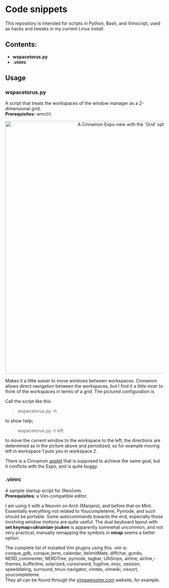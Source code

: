 # Code snippets

This repository is intended for scripts in Python, Bash, and Vimscript, used as
hacks and tweaks in my current Linux install.

## Contents:

- **wspacetorus.py**
- **.vimrc**

## Usage

### wspacetorus.py

A script that treats the workspaces of the window manager as a 2-dimensional grid.<br>
**Prerequisites:** wmctrl.

<p align="center">
<img src="https://raw.githubusercontent.com/OVlasiuk/snippets/master/img/expogrid.png" width="800" title="A Cinnamon Expo view with the 'Grid' option enabled.">
</p>

Makes it a little easier to move windows between workspaces. Cinnamon allows
direct navigation between the workspaces, but I find it a little nicer to think
of the workspaces in terms of a grid. The pictured configuration is 

Call the script like this

> wspacetorus.py -h

to show help;

> wspacetorus.py -t left

to move the current window to the workspace to the left; the directions are
determined as in the picture above and periodized, so for example moving left
in workspace 1 puts you in workspace 2.

There is a Cinnamon [applet](https://cinnamon-spices.linuxmint.com/applets/view/116)
that is supposed to achieve the same goal, but it conflicts with the Expo, and is quite
buggy.


### .vimrc

A sample startup script for (Neo)vim.<br>
**Prerequisites:** a Vim-compatible editor.

I am using it with a Neovim on Arch (Manjaro), and before that on Mint. Essentially
everything not related to Youcompleteme, Pymode, and such should be portable.
Some autocommands towards the end, especially those involving window motions are
quite useful. The dual keyboard layout with **set keymap=ukrainian-jcuken** is
apparently somewhat uncommon, and not very practical; manually remapping the
symbols in **nmap** seems a better option.

The complete list of installed Vim plugins using this *.vim* is:<br>
conque_gdb, conque_term, calendar, delimitMate, diffchar, gundo, NERD_commenter,
NERDTree, pymode, tagbar, UltiSnips, airline, airline,-themes, bufferline,
solarized, cursorword, fugitive,  misc, session, speeddating, surround,
tmux-navigator, vimtex, vimwiki, vissort, youcompleteme.<br>
They all can be found through the [vimawesome.com](https://vimawesome.com)
website, for example.


